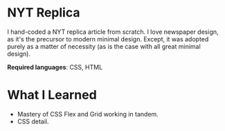 # NYT Replica

I hand-coded a NYT replica article from scratch. I love newspaper design, as it's the precursor to modern minimal design. Except, it was adopted purely as a matter of necessity (as is the case with all great minimal design).

**Required languages**: CSS, HTML

# What I Learned

* Mastery of CSS Flex and Grid working in tandem.
* CSS detail. 

